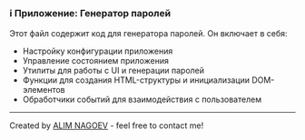 ### ℹ️ Приложение: Генератор паролей

Этот файл содержит код для генератора паролей. Он включает в себя:
- Настройку конфигурации приложения
- Управление состоянием приложения
- Утилиты для работы с UI и генерации паролей
- Функции для создания HTML-структуры и инициализации DOM-элементов
- Обработчики событий для взаимодействия с пользователем

-----
Created by [ALIM NAGOEV](https://github.com/nagoev-id) - feel free to contact me!

